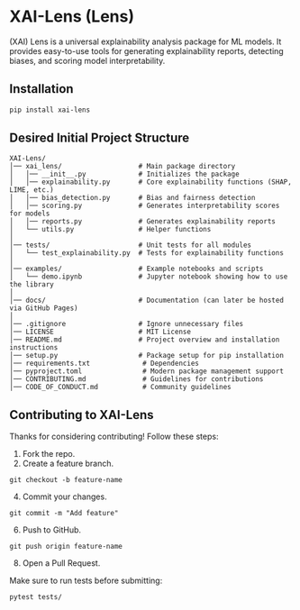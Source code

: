 # XAI-Lens (Lens)

(XAI) Lens is a universal explainability analysis package for ML models. It provides easy-to-use tools for generating explainability reports, detecting biases, and scoring model interpretability.

## Installation
```bash
pip install xai-lens
```
## Desired Initial Project Structure
```
XAI-Lens/
│── xai_lens/                   # Main package directory
│   │── __init__.py             # Initializes the package
│   │── explainability.py       # Core explainability functions (SHAP, LIME, etc.)
│   │── bias_detection.py       # Bias and fairness detection
│   │── scoring.py              # Generates interpretability scores for models
│   │── reports.py              # Generates explainability reports
│   └── utils.py                # Helper functions
│
│── tests/                      # Unit tests for all modules
│   └── test_explainability.py  # Tests for explainability functions
│
│── examples/                   # Example notebooks and scripts
│   └── demo.ipynb              # Jupyter notebook showing how to use the library
│
│── docs/                       # Documentation (can later be hosted via GitHub Pages)
│
│── .gitignore                  # Ignore unnecessary files
│── LICENSE                     # MIT License
│── README.md                   # Project overview and installation instructions
│── setup.py                    # Package setup for pip installation
│── requirements.txt             # Dependencies
│── pyproject.toml               # Modern package management support
│── CONTRIBUTING.md              # Guidelines for contributions
│── CODE_OF_CONDUCT.md           # Community guidelines

```

## Contributing to XAI-Lens

Thanks for considering contributing! Follow these steps:

1. Fork the repo.
2. Create a feature branch.
```
git checkout -b feature-name
```
4. Commit your changes.
```
git commit -m "Add feature"
```
6. Push to GitHub.
```
git push origin feature-name
```
8. Open a Pull Request.


Make sure to run tests before submitting:
```bash
pytest tests/
```
